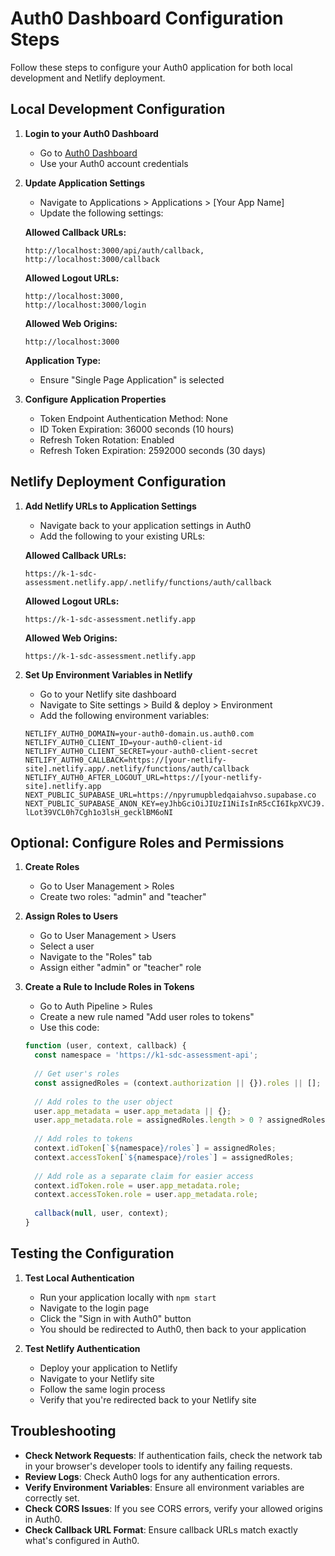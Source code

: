 # Auth0 Dashboard Configuration Steps

Follow these steps to configure your Auth0 application for both local development and Netlify deployment.

## Local Development Configuration

1. **Login to your Auth0 Dashboard** 
   - Go to [Auth0 Dashboard](https://manage.auth0.com/)
   - Use your Auth0 account credentials

2. **Update Application Settings**
   - Navigate to Applications > Applications > [Your App Name]
   - Update the following settings:

   **Allowed Callback URLs:**
   ```
   http://localhost:3000/api/auth/callback,
   http://localhost:3000/callback
   ```

   **Allowed Logout URLs:**
   ```
   http://localhost:3000,
   http://localhost:3000/login
   ```

   **Allowed Web Origins:**
   ```
   http://localhost:3000
   ```

   **Application Type:**
   - Ensure "Single Page Application" is selected

3. **Configure Application Properties**
   - Token Endpoint Authentication Method: None
   - ID Token Expiration: 36000 seconds (10 hours)
   - Refresh Token Rotation: Enabled
   - Refresh Token Expiration: 2592000 seconds (30 days)

## Netlify Deployment Configuration

1. **Add Netlify URLs to Application Settings**
   - Navigate back to your application settings in Auth0
   - Add the following to your existing URLs:

   **Allowed Callback URLs:**
   ```
   https://k-1-sdc-assessment.netlify.app/.netlify/functions/auth/callback
   ```

   **Allowed Logout URLs:**
   ```
   https://k-1-sdc-assessment.netlify.app
   ```

   **Allowed Web Origins:**
   ```
   https://k-1-sdc-assessment.netlify.app
   ```

2. **Set Up Environment Variables in Netlify**
   - Go to your Netlify site dashboard
   - Navigate to Site settings > Build & deploy > Environment
   - Add the following environment variables:

   ```
   NETLIFY_AUTH0_DOMAIN=your-auth0-domain.us.auth0.com
   NETLIFY_AUTH0_CLIENT_ID=your-auth0-client-id
   NETLIFY_AUTH0_CLIENT_SECRET=your-auth0-client-secret
   NETLIFY_AUTH0_CALLBACK=https://[your-netlify-site].netlify.app/.netlify/functions/auth/callback
   NETLIFY_AUTH0_AFTER_LOGOUT_URL=https://[your-netlify-site].netlify.app
   NEXT_PUBLIC_SUPABASE_URL=https://npyrumupbledqaiahvso.supabase.co
   NEXT_PUBLIC_SUPABASE_ANON_KEY=eyJhbGciOiJIUzI1NiIsInR5cCI6IkpXVCJ9.eyJpc3MiOiJzdXBhYmFzZSIsInJlZiI6Im5weXJ1bXVwYmxlZHFhaWFodnNvIiwicm9sZSI6ImFub24iLCJpYXQiOjE3NDI1MDMzNTcsImV4cCI6MjA1ODA3OTM1N30.o4FrtgK6m-lLot39VCL0h7Cgh1o3lsH_gecklBM6oNI
   ```

## Optional: Configure Roles and Permissions

1. **Create Roles**
   - Go to User Management > Roles
   - Create two roles: "admin" and "teacher"

2. **Assign Roles to Users**
   - Go to User Management > Users
   - Select a user
   - Navigate to the "Roles" tab
   - Assign either "admin" or "teacher" role

3. **Create a Rule to Include Roles in Tokens**
   - Go to Auth Pipeline > Rules
   - Create a new rule named "Add user roles to tokens"
   - Use this code:

   ```javascript
   function (user, context, callback) {
     const namespace = 'https://k1-sdc-assessment-api';
     
     // Get user's roles
     const assignedRoles = (context.authorization || {}).roles || [];
     
     // Add roles to the user object
     user.app_metadata = user.app_metadata || {};
     user.app_metadata.role = assignedRoles.length > 0 ? assignedRoles[0] : 'teacher';
     
     // Add roles to tokens
     context.idToken[`${namespace}/roles`] = assignedRoles;
     context.accessToken[`${namespace}/roles`] = assignedRoles;
     
     // Add role as a separate claim for easier access
     context.idToken.role = user.app_metadata.role;
     context.accessToken.role = user.app_metadata.role;
     
     callback(null, user, context);
   }
   ```

## Testing the Configuration

1. **Test Local Authentication**
   - Run your application locally with `npm start`
   - Navigate to the login page
   - Click the "Sign in with Auth0" button
   - You should be redirected to Auth0, then back to your application

2. **Test Netlify Authentication**
   - Deploy your application to Netlify
   - Navigate to your Netlify site
   - Follow the same login process
   - Verify that you're redirected back to your Netlify site

## Troubleshooting

- **Check Network Requests**: If authentication fails, check the network tab in your browser's developer tools to identify any failing requests.
- **Review Logs**: Check Auth0 logs for any authentication errors.
- **Verify Environment Variables**: Ensure all environment variables are correctly set.
- **Check CORS Issues**: If you see CORS errors, verify your allowed origins in Auth0.
- **Check Callback URL Format**: Ensure callback URLs match exactly what's configured in Auth0. 